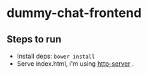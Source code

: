# dummy-chat-frontend

## Steps to run
- Install deps: `bower install`  
- Serve index.html, i'm using [http-server](https://www.npmjs.com/package/http-server) . 